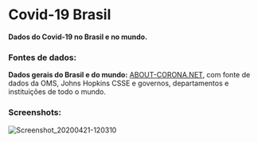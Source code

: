 # **Covid-19 Brasil**
**Dados do Covid-19 no Brasil e no mundo.**

### Fontes de dados:

**Dados gerais do Brasil e do mundo:** [ABOUT-CORONA.NET](https://about-corona.net/), com fonte de dados da OMS, Johns Hopkins CSSE e governos, departamentos e instituições de todo o mundo.

### Screenshots:
![Screenshot_20200421-120310](https://user-images.githubusercontent.com/17802409/79998425-12472c00-8491-11ea-8d04-019ca350ae7f.png)
